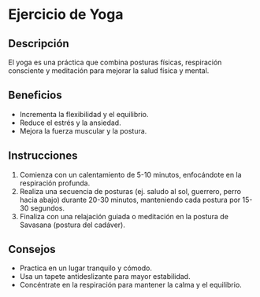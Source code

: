 # Ejercicio de Yoga

## Descripción
El yoga es una práctica que combina posturas físicas, respiración consciente y meditación para mejorar la salud física y mental.

## Beneficios
- Incrementa la flexibilidad y el equilibrio.
- Reduce el estrés y la ansiedad.
- Mejora la fuerza muscular y la postura.

## Instrucciones
1. Comienza con un calentamiento de 5-10 minutos, enfocándote en la respiración profunda.
2. Realiza una secuencia de posturas (ej. saludo al sol, guerrero, perro hacia abajo) durante 20-30 minutos, manteniendo cada postura por 15-30 segundos.
3. Finaliza con una relajación guiada o meditación en la postura de Savasana (postura del cadáver).

## Consejos
- Practica en un lugar tranquilo y cómodo.
- Usa un tapete antideslizante para mayor estabilidad.
- Concéntrate en la respiración para mantener la calma y el equilibrio.